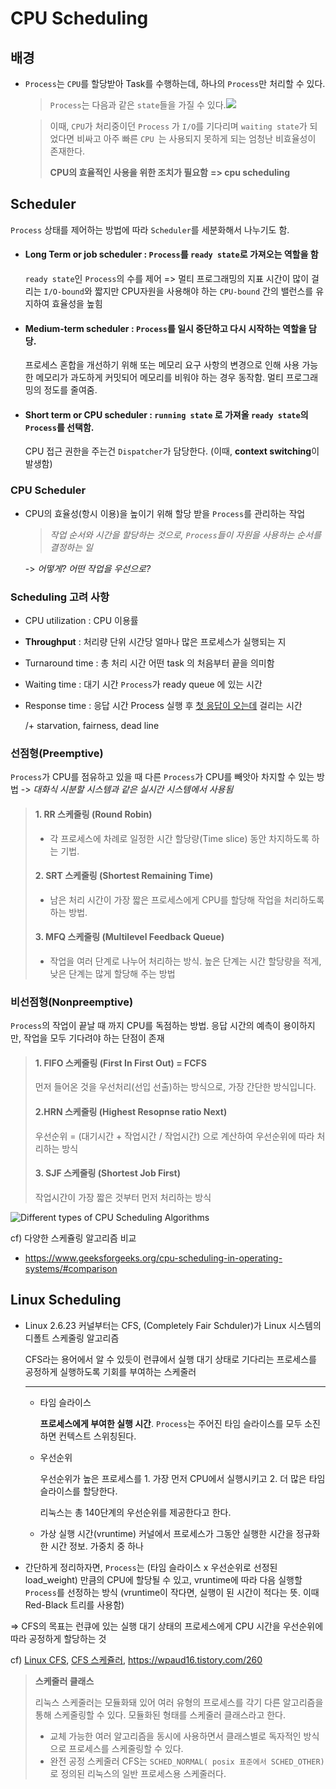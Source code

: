 # CPU Scheduling



## 배경

- `Process`는 `CPU`를 할당받아 Task를 수행하는데, 하나의 `Process`만 처리할 수 있다.

  

  > `Process`는 다음과 같은 `state`들을 가질 수 있다.![](https://velog.velcdn.com/images/roycewon/post/bfcabcd0-35f1-4ac5-91a4-005e12089ef3/image.jpeg)

  >
  >
  >
  >이때, `CPU`가 처리중이던 `Process` 가 `I/O`를 기다리며 `waiting state`가 되었다면
  >비싸고 아주 빠른 `CPU `는 사용되지 못하게 되는 엄청난 비효율성이 존재한다.
  >
  >
  >
  >**CPU의 효율적인 사용을 위한 조치가 필요함**
  >**=> cpu scheduling**



## Scheduler

`Process` 상태를 제어하는 방법에 따라 `Scheduler`를 세분화해서 나누기도 함.

- #### Long Term or job scheduler : `Process`를 `ready state`로 가져오는 역할을 함

  `ready state`인 `Process`의 수를 제어 => 멀티 프로그래밍의 지표
   시간이 많이 걸리는 `I/O-bound`와 짧지만 CPU자원을 사용해야 하는 `CPU-bound` 간의 밸런스를 유지하여 효율성을 높힘

  

- #### Medium-term scheduler : `Process`를 일시 중단하고 다시 시작하는 역할을 담당.

  프로세스 혼합을 개선하기 위해 또는 메모리 요구 사항의 변경으로 인해 사용 가능한 메모리가 과도하게 커밋되어 메모리를 비워야 하는 경우 동작함. 멀티 프로그래밍의 정도를 줄여줌.

  

- #### **Short term or CPU scheduler** :  `running state` 로 가져올 `ready state`의 `Process`를 선택함.

  CPU 접근 권한을 주는건 `Dispatcher`가 담당한다. (이때, **context switching**이 발생함)



### CPU Scheduler

- CPU의 효율성(항시 이용)을 높이기 위해 할당 받을 `Process`를 관리하는 작업

  > *작업 순서와 시간을 할당하는 것으로, `Process`들이 자원을 사용하는 순서를 결정하는 일*

  -> *어떻게? 어떤 작업을 우선으로?*

### Scheduling 고려 사항

- CPU utilization : CPU 이용률

- **Throughput** : 처리량
  단위 시간당 얼마나 많은 프로세스가 실행되는 지

- Turnaround time : 총 처리 시간
  어떤 task 의 처음부터 끝을 의미함

- Waiting time : 대기 시간
  `Process`가 ready queue 에 있는 시간

- Response time : 응답 시간
  Process 실행 후 <u>첫 응답이 오는데</u> 걸리는 시간

  /+ starvation, fairness, dead line

### 선점형(Preemptive)

`Process`가 CPU를 점유하고 있을 때 다른 `Process`가 CPU를 빼앗아 차지할 수 있는 방법
-> *대화식 시분할 시스템과 같은 실시간 시스템에서 사용됨*

>#### 1. RR 스케줄링 (Round Robin)
>
>- 각 프로세스에 차례로 일정한 시간 할당량(Time slice) 동안 차지하도록 하는 기법.
>
>#### 2. SRT 스케줄링 (Shortest Remaining Time)
>
>- 남은 처리 시간이 가장 짧은 프로세스에게 CPU를 할당해 작업을 처리하도록 하는 방법.
>
>#### 3. MFQ 스케줄링 (Multilevel Feedback Queue)
>
>- 작업을 여러 단계로 나누어 처리하는 방식. 높은 단계는 시간 할당량을 적게, 낮은 단계는 많게 할당해 주는 방법

### 비선점형(Nonpreemptive)

`Process`의 작업이 끝날 때 까지 CPU를 독점하는 방법. 
응답 시간의 예측이 용이하지만, 작업을 모두 기다려야 하는 단점이 존재

>#### 1. FIFO 스케줄링 (First In First Out) = FCFS
>
>먼저 들어온 것을 우선처리(선입 선출)하는 방식으로, 가장 간단한 방식입니다.
>
>#### 2.HRN 스케줄링 (Highest Resopnse ratio Next)
>
>우선순위 = (대기시간 + 작업시간 / 작업시간) 으로 계산하여 우선순위에 따라 처리하는 방식
>
>#### 3. SJF 스케줄링 (Shortest Job First) 
>
>작업시간이 가장 짧은 것부터 먼저 처리하는 방식

![Different types of CPU Scheduling Algorithms](https://media.geeksforgeeks.org/wp-content/uploads/20220525174157/UntitledDiagram12.jpg)

cf) 다양한 스케쥴링 알고리즘 비교

- https://www.geeksforgeeks.org/cpu-scheduling-in-operating-systems/#comparison



## Linux Scheduling

- Linux 2.6.23 커널부터는 CFS, (Completely Fair Schduler)가 Linux 시스템의 디폴트 스케줄링 알고리즘

  CFS라는 용어에서 알 수 있듯이 런큐에서 실행 대기 상태로 기다리는 프로세스를 공정하게 실행하도록 기회를 부여하는 스케줄러

  ****

  - 타임 슬라이스

    **프로세스에게 부여한 실행 시간**. `Process`는 주어진 타임 슬라이스를 모두 소진하면 컨텍스트 스위칭된다. 

  - 우선순위

    우선순위가 높은 프로세스를 1. 가장 먼저 CPU에서 실행시키고 2. 더 많은 타임 슬라이스를 할당한다.

    리눅스는 총 140단계의 우선순위를 제공한다고 한다.

  - 가상 실행 시간(vruntime)
    커널에서 프로세스가 그동안 실행한 시간을 정규화한 시간 정보. 가중치 중 하나

- 간단하게 정리하자면,
  `Process`는 (타임 슬라이스 x 우선순위로 선정된 load_weight) 만큼의 CPU에 할당될 수 있고,
  vruntime에 따라 다음 실행할 `Process`를 선정하는 방식 (vruntime이 작다면, 실행이 된 시간이 적다는 뜻. 이때 Red-Black 트리를 사용함)

=> CFS의 목표는 런큐에 있는 실행 대기 상태의 프로세스에게 CPU 시간을 우선순위에 따라 공정하게 할당하는 것

cf)  [Linux CFS](https://cesl.tistory.com/entry/Linux-CFS-%EC%8A%A4%EC%BC%80%EC%A4%84%EB%A7%81-%EC%95%8C%EA%B3%A0%EB%A6%AC%EC%A6%98-%EC%A0%95%EB%A6%AC), [CFS 스케쥴러](https://jamcorp6733.tistory.com/201), https://wpaud16.tistory.com/260

>  **스케줄러 클래스**
>
>  리눅스 스케줄러는 모듈화돼 있어 여러 유형의 프로세스를 각기 다른 알고리즘을 통해 스케줄링할 수 있다.
>  모듈화된 형태를 스케줄러 클래스라고 한다.
>
>  - 교체 가능한 여러 알고리즘을 동시에 사용하면서 클래스별로 독자적인 방식으로 프로세스를 스케줄링할 수 있다.
>  - 완전 공정 스케줄러 CFS는 `SCHED_NORMAL( posix 표준에서 SCHED_OTHER)`로 정의된 리눅스의 일반 프로세스용 스케줄러다.
